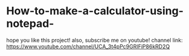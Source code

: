 # How-to-make-a-calculator-using-notepad-
hope you like this project!
also, subscribe me on youtube!
channel link:
https://www.youtube.com/channel/UCA_3t4pPc9GRIFiP86kRD2Q

